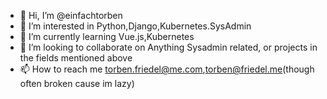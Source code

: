- 👋 Hi, I’m @einfachtorben
- 👀 I’m interested in Python,Django,Kubernetes.SysAdmin
- 🌱 I’m currently learning Vue.js,Kubernetes
- 💞️ I’m looking to collaborate on Anything Sysadmin related, or projects in the fields mentioned above
- 📫 How to reach me torben.friedel@me.com,torben@friedel.me(though often broken cause im lazy)

<!---
einfachtorben/einfachtorben is a ✨ special ✨ repository because its `README.md` (this file) appears on your GitHub profile.
You can click the Preview link to take a look at your changes.
--->
